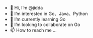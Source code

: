 - 👋 Hi, I’m @jidda
- 👀 I’m interested in Go、Java、Python
- 🌱 I’m currently learning Go
- 💞️ I’m looking to collaborate on Go
- 📫 How to reach me ...

<!---
whale4u/whale4u is a ✨ special ✨ repository because its `README.md` (this file) appears on your GitHub profile.
You can click the Preview link to take a look at your changes.
--->
